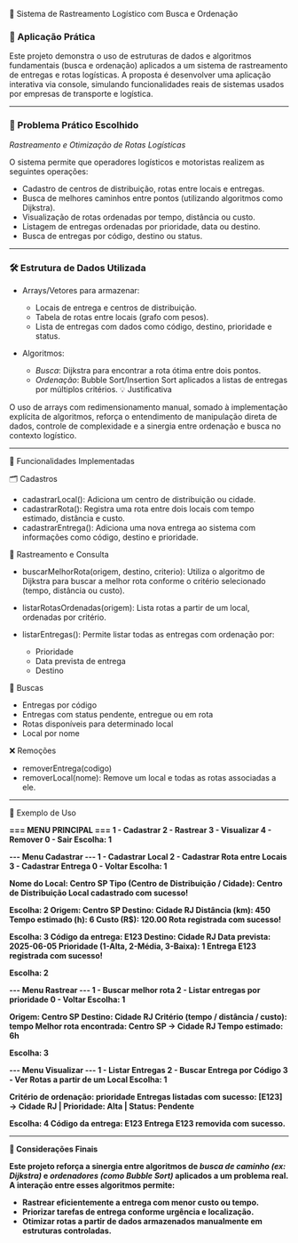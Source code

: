 🚛 Sistema de Rastreamento Logístico com Busca e Ordenação

### 📌 Aplicação Prática

Este projeto demonstra o uso de estruturas de dados e algoritmos fundamentais (busca e ordenação) aplicados a um sistema de rastreamento de entregas e rotas logísticas. A proposta é desenvolver uma aplicação interativa via console, simulando funcionalidades reais de sistemas usados por empresas de transporte e logística.

---

### 🎯 Problema Prático Escolhido

*Rastreamento e Otimização de Rotas Logísticas*

O sistema permite que operadores logísticos e motoristas realizem as seguintes operações:

* Cadastro de centros de distribuição, rotas entre locais e entregas.
* Busca de melhores caminhos entre pontos (utilizando algoritmos como Dijkstra).
* Visualização de rotas ordenadas por tempo, distância ou custo.
* Listagem de entregas ordenadas por prioridade, data ou destino.
* Busca de entregas por código, destino ou status.

---

### 🛠 Estrutura de Dados Utilizada

* Arrays/Vetores para armazenar:

  * Locais de entrega e centros de distribuição.
  * Tabela de rotas entre locais (grafo com pesos).
  * Lista de entregas com dados como código, destino, prioridade e status.

* Algoritmos:

  * *Busca*: Dijkstra para encontrar a rota ótima entre dois pontos.
  * *Ordenação*: Bubble Sort/Insertion Sort aplicados a listas de entregas por múltiplos critérios.
💡 Justificativa

O uso de arrays com redimensionamento manual, somado à implementação explícita de algoritmos, reforça o entendimento de manipulação direta de dados, controle de complexidade e a sinergia entre ordenação e busca no contexto logístico.

---

 🚀 Funcionalidades Implementadas

 🗂 Cadastros

* cadastrarLocal(): Adiciona um centro de distribuição ou cidade.
* cadastrarRota(): Registra uma rota entre dois locais com tempo estimado, distância e custo.
* cadastrarEntrega(): Adiciona uma nova entrega ao sistema com informações como código, destino e prioridade.

 📡 Rastreamento e Consulta

* buscarMelhorRota(origem, destino, criterio): Utiliza o algoritmo de Dijkstra para buscar a melhor rota conforme o critério selecionado (tempo, distância ou custo).
* listarRotasOrdenadas(origem): Lista rotas a partir de um local, ordenadas por critério.
* listarEntregas(): Permite listar todas as entregas com ordenação por:

  * Prioridade
  * Data prevista de entrega
  * Destino

 🔎 Buscas

* Entregas por código
* Entregas com status pendente, entregue ou em rota
* Rotas disponíveis para determinado local
* Local por nome

 ❌ Remoções

* removerEntrega(codigo)
* removerLocal(nome): Remove um local e todas as rotas associadas a ele.

---

🧩 Exemplo de Uso

<b>=== MENU PRINCIPAL ===
1 - Cadastrar
2 - Rastrear
3 - Visualizar
4 - Remover
0 - Sair
Escolha: 1

--- Menu Cadastrar ---
1 - Cadastrar Local
2 - Cadastrar Rota entre Locais
3 - Cadastrar Entrega
0 - Voltar
Escolha: 1

Nome do Local: Centro SP
Tipo (Centro de Distribuição / Cidade): Centro de Distribuição
Local cadastrado com sucesso!

Escolha: 2
Origem: Centro SP
Destino: Cidade RJ
Distância (km): 450
Tempo estimado (h): 6
Custo (R$): 120.00
Rota registrada com sucesso!

Escolha: 3
Código da entrega: E123
Destino: Cidade RJ
Data prevista: 2025-06-05
Prioridade (1-Alta, 2-Média, 3-Baixa): 1
Entrega E123 registrada com sucesso!

Escolha: 2

--- Menu Rastrear ---
1 - Buscar melhor rota
2 - Listar entregas por prioridade
0 - Voltar
Escolha: 1

Origem: Centro SP
Destino: Cidade RJ
Critério (tempo / distância / custo): tempo
Melhor rota encontrada: Centro SP → Cidade RJ
Tempo estimado: 6h

Escolha: 3

--- Menu Visualizar ---
1 - Listar Entregas
2 - Buscar Entrega por Código
3 - Ver Rotas a partir de um Local
Escolha: 1

Critério de ordenação: prioridade
Entregas listadas com sucesso:
[E123] → Cidade RJ | Prioridade: Alta | Status: Pendente

Escolha: 4
Código da entrega: E123
Entrega E123 removida com sucesso.


---

📃 Considerações Finais

Este projeto reforça a sinergia entre algoritmos de *busca de caminho (ex: Dijkstra)* e *ordenadores (como Bubble Sort)* aplicados a um problema real. A interação entre esses algoritmos permite:

* Rastrear eficientemente a entrega com menor custo ou tempo.
* Priorizar tarefas de entrega conforme urgência e localização.
* Otimizar rotas a partir de dados armazenados manualmente em estruturas controladas.
